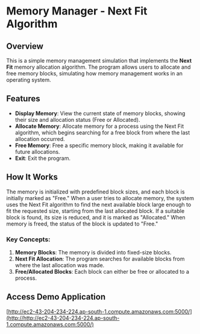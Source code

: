 # Memory Manager - Next Fit Algorithm

## Overview
This is a simple memory management simulation that implements the **Next Fit** memory allocation algorithm. The program allows users to allocate and free memory blocks, simulating how memory management works in an operating system.

## Features
- **Display Memory**: View the current state of memory blocks, showing their size and allocation status (Free or Allocated).
- **Allocate Memory**: Allocate memory for a process using the Next Fit algorithm, which begins searching for a free block from where the last allocation occurred.
- **Free Memory**: Free a specific memory block, making it available for future allocations.
- **Exit**: Exit the program.

## How It Works
The memory is initialized with predefined block sizes, and each block is initially marked as "Free." When a user tries to allocate memory, the system uses the Next Fit algorithm to find the next available block large enough to fit the requested size, starting from the last allocated block. If a suitable block is found, its size is reduced, and it is marked as "Allocated." When memory is freed, the status of the block is updated to "Free."

### Key Concepts:
1. **Memory Blocks**: The memory is divided into fixed-size blocks.
2. **Next Fit Allocation**: The program searches for available blocks from where the last allocation was made.
3. **Free/Allocated Blocks**: Each block can either be free or allocated to a process.

## Access Demo Application

[http://ec2-43-204-234-224.ap-south-1.compute.amazonaws.com:5000/](http://http://ec2-43-204-234-224.ap-south-1.compute.amazonaws.com:5000/)


